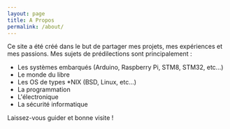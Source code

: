 ```yaml
---
layout: page
title: A Propos
permalink: /about/
---
```

Ce site a été créé dans le but de partager mes projets, mes expériences et mes passions.
Mes sujets de prédilections sont principalement :

- Les systèmes embarqués (Arduino, Raspberry Pi, STM8, STM32, etc...)
- Le monde du libre
- Les OS de types *NIX (BSD, Linux, etc...)
- La programmation
- L'électronique
- La sécurité informatique

Laissez-vous guider et bonne visite !

